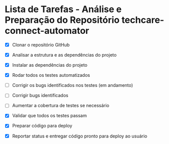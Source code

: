 # Lista de Tarefas - Análise e Preparação do Repositório techcare-connect-automator

- [x] Clonar o repositório GitHub
- [x] Analisar a estrutura e as dependências do projeto
- [x] Instalar as dependências do projeto
- [x] Rodar todos os testes automatizados
- [ ] Corrigir os bugs identificados nos testes (em andamento)
- [ ] Corrigir bugs identificados
- [ ] Aumentar a cobertura de testes se necessário
- [x] Validar que todos os testes passam
- [x] Preparar código para deploy
- [x] Reportar status e entregar código pronto para deploy ao usuário


